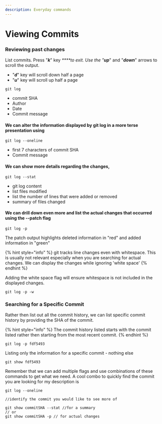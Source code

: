 ```yaml
---
description: Everyday commands
---
```


# Viewing Commits

### Reviewing past changes

List commits. Press "_**k**_" key _****_to exit. Use the "_**up**_" and "_**down**_" arrows to scroll the output.

* "_**d**_" key will scroll down half a page
* "_**u**_" key will scroll up half a page

```text
git log
```

* commit SHA
* Author
* Date
* Commit message

#### We can alter the information displayed by git log in a more terse presentation using

```text
git log --oneline
```

* first 7 characters of commit SHA
* Commit message

#### We can show more details regarding the changes, 

```text
git log --stat
```

* git log content 
* list files modified
* list the number of lines that were added or removed
* summary of files changed

#### We can drill down even more and list the actual changes that occurred using the --patch flag

```text
git log -p
```

The patch output highlights deleted information in "red" and added information in "green"

{% hint style="info" %}
git tracks line changes even with whitespace. This is usually not relevant especially when you are searching for actual changes. We can display the changes while ignoring 'white space' 
{% endhint %}

Adding the white space flag will ensure whitespace is not included in the displayed changes.

```text
git log -p -w 
```

### Searching for a Specific Commit

Rather then list out all the commit history, we can list specific commit history by providing the SHA of the commit. 

{% hint style="info" %}
The commit history listed starts with the commit listed rather then starting from the most recent commit. 
{% endhint %}

```text
git log -p fdf5493
```

Listing only the information for a specific commit - nothing else

```text
git show fdf5493
```

Remember that we can add multiple flags and use combinations of these commands to get what we need. A cool combo to quickly find the commit you are looking for my description is

```text
git log --oneline

//identify the commit you would like to see more of

git show commitSHA --stat //for a summary
// or
git show commitSHA -p // for actual changes  
```

